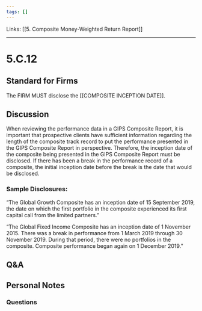 ```yaml
---
tags: []
---
```

Links: [[5. Composite Money-Weighted Return Report]]
___
# 5.C.12
## Standard for Firms
The FIRM MUST disclose the [[COMPOSITE INCEPTION DATE]].
## Discussion
When reviewing the performance data in a GIPS Composite Report, it is important that prospective clients have sufficient information regarding the length of the composite track record to put the performance presented in the GIPS Composite Report in perspective. Therefore, the inception date of the composite being presented in the GIPS Composite Report must be disclosed. If there has been a break in the performance record of a composite, the initial inception date before the break is the date that would be disclosed.
### Sample Disclosures:
“The Global Growth Composite has an inception date of 15 September 2019, the date on which the first portfolio in the composite experienced its first capital call from the limited partners.”

“The Global Fixed Income Composite has an inception date of 1 November 2015. There was a break in performance from 1 March 2019 through 30 November 2019. During that period, there were no portfolios in the composite. Composite performance began again on 1 December 2019.”
## Q&A

## Personal Notes

### Questions